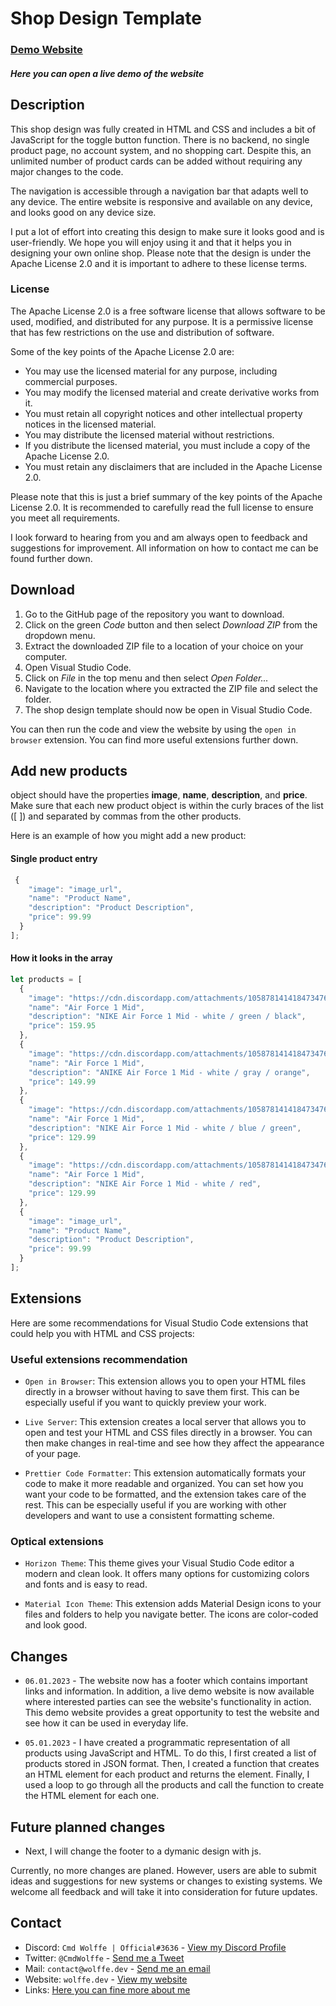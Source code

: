 # Shop Design Template

### [Demo Website](https://demo.wolffe.dev/shopdesign/)
 ##### Here you can open a live demo of the website



## Description 

This shop design was fully created in HTML and CSS and includes a bit of JavaScript for the toggle button function. There is no backend, no single product page, no account system, and no shopping cart. Despite this, an unlimited number of product cards can be added without requiring any major changes to the code.

The navigation is accessible through a navigation bar that adapts well to any device. The entire website is responsive and available on any device, and looks good on any device size.

I put a lot of effort into creating this design to make sure it looks good and is user-friendly. We hope you will enjoy using it and that it helps you in designing your own online shop. Please note that the design is under the Apache License 2.0 and it is important to adhere to these license terms.

### License 

The Apache License 2.0 is a free software license that allows software to be used, modified, and distributed for any purpose. It is a permissive license that has few restrictions on the use and distribution of software.

Some of the key points of the Apache License 2.0 are:

* You may use the licensed material for any purpose, including commercial purposes.
* You may modify the licensed material and create derivative works from it.
* You must retain all copyright notices and other intellectual property notices in the licensed material.
* You may distribute the licensed material without restrictions.
* If you distribute the licensed material, you must include a copy of the Apache License 2.0.
* You must retain any disclaimers that are included in the Apache License 2.0.

Please note that this is just a brief summary of the key points of the Apache License 2.0. It is recommended to carefully read the full license to ensure you meet all requirements.

I look forward to hearing from you and am always open to feedback and suggestions for improvement. All information on how to contact me can be found further down.


## Download

1. Go to the GitHub page of the repository you want to download.
2. Click on the green *Code* button and then select *Download ZIP* from the dropdown menu.
3. Extract the downloaded ZIP file to a location of your choice on your computer.
4. Open Visual Studio Code.
5. Click on *File* in the top menu and then select *Open Folder...*
6. Navigate to the location where you extracted the ZIP file and select the folder.
7. The shop design template should now be open in Visual Studio Code.

You can then run the code and view the website by using the `open in browser` extension. You can find more useful extensions further down.

## Add new products

object should have the properties **image**, **name**, **description**, and **price**. Make sure that each new product object is within the curly braces of the list ([ ]) and separated by commas from the other products.

Here is an example of how you might add a new product:


#### Single product entry
```javascript
 {
    "image": "image_url",
    "name": "Product Name",
    "description": "Product Description",
    "price": 99.99
  }
];
```

#### How it looks in the array
```javascript
let products = [
  {
    "image": "https://cdn.discordapp.com/attachments/1058781414184734760/1060579309720440863/shoe_1.png",
    "name": "Air Force 1 Mid",
    "description": "NIKE Air Force 1 Mid - white / green / black",
    "price": 159.95
  },
  {
    "image": "https://cdn.discordapp.com/attachments/1058781414184734760/1060579310152470698/shoe_2.png",
    "name": "Air Force 1 Mid",
    "description": "ANIKE Air Force 1 Mid - white / gray / orange",
    "price": 149.99
  },
  {
    "image": "https://cdn.discordapp.com/attachments/1058781414184734760/1060579310886469642/shoe_3.png",
    "name": "Air Force 1 Mid",
    "description": "NIKE Air Force 1 Mid - white / blue / green",
    "price": 129.99
  },
  {
    "image": "https://cdn.discordapp.com/attachments/1058781414184734760/1060579311364608000/shoe_4.png",
    "name": "Air Force 1 Mid",
    "description": "NIKE Air Force 1 Mid - white / red",
    "price": 129.99
  },
  {
    "image": "image_url",
    "name": "Product Name",
    "description": "Product Description",
    "price": 99.99
  }
];
```

## Extensions 

Here are some recommendations for Visual Studio Code extensions that could help you with HTML and CSS projects:

### Useful extensions recommendation

* `Open in Browser`: This extension allows you to open your HTML files directly in a browser without having to save them first. This can be especially useful if you want to quickly preview your work.

* `Live Server`: This extension creates a local server that allows you to open and test your HTML and CSS files directly in a browser. You can then make changes in real-time and see how they affect the appearance of your page.

* `Prettier Code Formatter`: This extension automatically formats your code to make it more readable and organized. You can set how you want your code to be formatted, and the extension takes care of the rest. This can be especially useful if you are working with other developers and want to use a consistent formatting scheme.

### Optical extensions

* `Horizon Theme`: This theme gives your Visual Studio Code editor a modern and clean look. It offers many options for customizing colors and fonts and is easy to read.

* `Material Icon Theme`: This extension adds Material Design icons to your files and folders to help you navigate better. The icons are color-coded and look good.


## Changes

* `06.01.2023` - The website now has a footer which contains important links and information. In addition, a live demo website is now available where interested parties can see the website's functionality in action. This demo website provides a great opportunity to test the website and see how it can be used in everyday life. 

* `05.01.2023` - I have created a programmatic representation of all products using JavaScript and HTML. To do this, I first created a list of products stored in JSON format. Then, I created a function that creates an HTML element for each product and returns the element. Finally, I used a loop to go through all the products and call the function to create the HTML element for each one.



## Future planned changes

* Next, I will change the footer to a dymanic design with js.

Currently, no more changes are planed. However, users are able to submit ideas and suggestions for new systems or changes to existing systems. We welcome all feedback and will take it into consideration for future updates.


## Contact

* Discord: `Cmd Wolffe | Official#3636` - [View my Discord Profile](https://discord.com/users/884114936622637136)
* Twitter: `@CmdWolffe` - [Send me a Tweet](https://twitter.com/CmdWolffe)
* Mail: `contact@wolffe.dev` - [Send me an email](mailto:contact@wolffe.dev)
* Website: `wolffe.dev` - [View my website](https://wolffe.dev)
* Links: [Here you can fine more about me](https://wolffe.dev/links)




